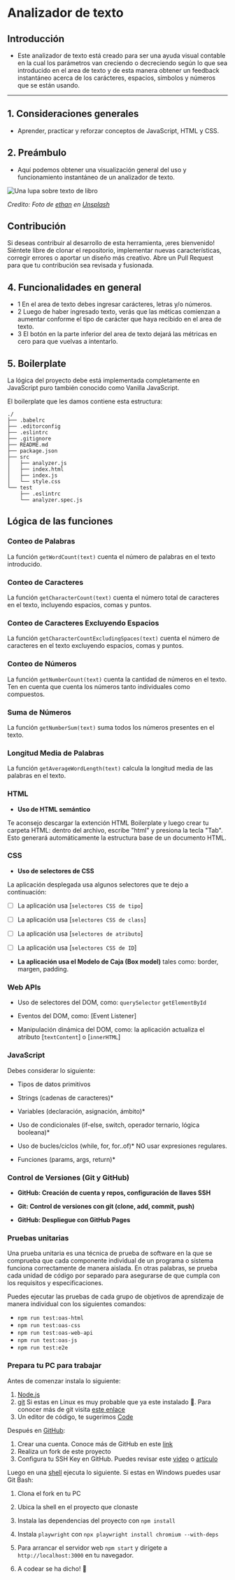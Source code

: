 # Analizador de texto

## Introducción
* Este analizador de texto está creado para ser una ayuda visual contable en la cual los parámetros
van creciendo o decreciendo según lo que sea introducido en el area de texto y de esta manera obtener
un feedback instantáneo acerca de los carácteres, espacios, simbolos y números que se están usando.

***

## 1. Consideraciones generales

* Aprender, practicar y reforzar conceptos de JavaScript, HTML y CSS.

## 2. Preámbulo

* Aquí podemos obtener una visualización general del uso y funcionamiento instantáneo de un
analizador de texto. 

![Una lupa sobre texto de libro](https://github.com/Laboratoria/curriculum/assets/92090/2b45f653-69a5-4282-a65c-d34125c36113)

_Credito: Foto de [ethan](https://unsplash.com/fr/@andallthings?utm_source=unsplash&utm_medium=referral&utm_content=creditCopyText)_
_en [Unsplash](https://unsplash.com/es/fotos/72NpWZJOskU?utm_source=unsplash&utm_medium=referral&utm_content=creditCopyText)_

## Contribución

Si deseas contribuir al desarrollo de esta herramienta, ¡eres bienvenido! Siéntete libre de clonar el repositorio, implementar nuevas características, corregir errores o aportar un diseño más creativo. Abre un Pull Request para que tu contribución sea revisada y fusionada.

## 4. Funcionalidades en general

* 1 En el area de texto debes ingresar carácteres, letras y/o números.
* 2 Luego de haber ingresado texto, verás que las méticas comienzan a aumentar 
conforme el tipo de carácter que haya recibido en el area de texto.
* 3 El botón en la parte inferior del area de texto dejará las métricas en cero para que vuelvas a intentarlo.


## 5. Boilerplate

La lógica del proyecto debe está implementada completamente en JavaScript
puro también conocido como Vanilla JavaScript.

El boilerplate que les damos contiene esta estructura:

```text
./
├── .babelrc
├── .editorconfig
├── .eslintrc
├── .gitignore
├── README.md
├── package.json
├── src
│   ├── analyzer.js
│   ├── index.html
│   ├── index.js
│   └── style.css
└── test
    ├── .eslintrc
    └── analyzer.spec.js
```

## Lógica de las funciones

### Conteo de Palabras
La función `getWordCount(text)` cuenta el número de palabras en el texto introducido.

### Conteo de Caracteres
La función `getCharacterCount(text)` cuenta el número total de caracteres en el texto, incluyendo espacios, comas y puntos.

### Conteo de Caracteres Excluyendo Espacios
La función `getCharacterCountExcludingSpaces(text)` cuenta el número de caracteres en el texto excluyendo espacios, comas y puntos.

### Conteo de Números
La función `getNumberCount(text)` cuenta la cantidad de números en el texto. Ten en cuenta que cuenta los números tanto individuales como compuestos.

### Suma de Números
La función `getNumberSum(text)` suma todos los números presentes en el texto.

### Longitud Media de Palabras
La función `getAverageWordLength(text)` calcula la longitud media de las palabras en el texto.


### HTML

* **Uso de HTML semántico**

Te aconsejo descargar la extención HTML Boilerplate y luego crear tu carpeta HTML: dentro del archivo, escribe "html" y presiona la tecla "Tab". Esto generará automáticamente la estructura base de un documento HTML.

### CSS

* **Uso de selectores de CSS**

La aplicación desplegada usa algunos selectores que te dejo a continuación:

  - [ ] La aplicación usa
  [`selectores CSS de tipo`]

  - [ ] La aplicación usa
  [`selectores CSS de class`]

  - [ ] La aplicación usa
  [`selectores de atributo`]

  - [ ] La aplicación usa
  [`selectores CSS de ID`]

* **La aplicación usa el Modelo de Caja (Box model)**
tales como:
border, margen, padding.

### Web APIs
* Uso de selectores del DOM, como: 
  `querySelector`
  `getElementById`

* Eventos del DOM, como:
 [Event Listener]

* Manipulación dinámica del DOM, como:
la aplicación actualiza el atributo
  [`textContent`]
  o
  [`innerHTML`]

### JavaScript 
Debes considerar lo siguiente:

* Tipos de datos primitivos

* Strings (cadenas de caracteres)*

* Variables (declaración, asignación, ámbito)*

* Uso de condicionales (if-else, switch, operador ternario, lógica booleana)*

* Uso de bucles/ciclos (while, for, for..of)* NO usar expresiones regulares.

* Funciones (params, args, return)*

### Control de Versiones (Git y GitHub)

* **GitHub: Creación de cuenta y repos, configuración de llaves SSH**

* **Git: Control de versiones con git (clone, add, commit, push)**

* **GitHub: Despliegue con GitHub Pages**


### Pruebas unitarias

Una prueba unitaria es una técnica de prueba de software en la que se comprueba
que cada componente individual de un programa o sistema funciona correctamente
de manera aislada. En otras palabras, se prueba cada unidad de código por
separado para asegurarse de que cumpla con los requisitos y especificaciones.

Puedes ejecutar las pruebas de cada grupo de objetivos de aprendizaje de
manera individual con los siguientes comandos:

* `npm run test:oas-html`
* `npm run test:oas-css`
* `npm run test:oas-web-api`
* `npm run test:oas-js`
* `npm run test:e2e`


### Prepara tu PC para trabajar

Antes de comenzar instala lo siguiente:

1. [Node.js](https://nodejs.org/)
2. [git](https://git-scm.com/download/) Si estas en Linux es muy probable que
  ya este instalado 👀.
  Para conocer más de git visita
  [este enlace](https://curriculum.laboratoria.la/es/topics/scm/01-git)
3. Un editor de código, te sugerimos [Code](https://code.visualstudio.com/)

Después en [GitHub](https://github.com/):

1. Crear una cuenta. Conoce más de GitHub en este
  [link](https://curriculum.laboratoria.la/es/topics/scm/02-github/01-github)
2. Realiza un fork de este proyecto
3. Configura tu SSH Key  en GitHub. Puedes revisar este
[video](https://www.youtube.com/watch?v=g0ZV-neSM7E) o
[artículo](https://docs.github.com/es/authentication/connecting-to-github-with-ssh/generating-a-new-ssh-key-and-adding-it-to-the-ssh-agent)

Luego en una [shell](https://curriculum.laboratoria.la/es/topics/shell)
ejecuta lo siguiente. Si estas en Windows puedes usar Git Bash:

1. Clona el fork en tu PC
2. Ubica la shell en el proyecto que clonaste
3. Instala las dependencias del proyecto con `npm install`
4. Instala `playwright` con `npx playwright install chromium --with-deps`
5. Para arrancar el servidor web `npm start` y dirígete a
   `http://localhost:3000` en tu navegador.
   
6. A codear se ha dicho! :rocket:

